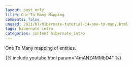 ```yaml
---
layout: post_only
title: One To Many Mapping
comments: false
unused: 2011/07/hibernate-tutorial-14-one-to-many.html
tags: hibernate intro
categories: content hibernate_intro
---
```


One To Many mapping of entities.

{% include youtube.html param="4mANZ4MMbD4" %}